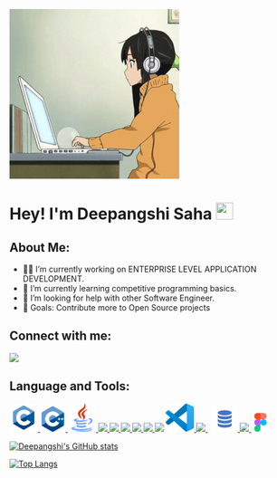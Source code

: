 <a href="#"><img src="https://github.com/Deepangshi/Deepangshi/blob/main/computer-work.gif" width="300"/></a>

<h1> Hey! I'm Deepangshi Saha <img src="https://raw.githubusercontent.com/MartinHeinz/MartinHeinz/master/wave.gif" height="30" width="30"/> </h1>

## About Me:

- 👩‍💻 I’m currently working on ENTERPRISE LEVEL APPLICATION DEVELOPMENT.
- 🌱 I’m currently learning competitive programming basics.
- 🤔 I’m looking for help with other Software Engineer.
- 🥅 Goals: Contribute more to Open Source projects

## Connect with me:
[<img align="left" width="33" src="https://cdn.jsdelivr.net/npm/simple-icons@v3/icons/linkedin.svg" />][linkedin]

<br />

## Language and Tools:
<p align="left"> 
<a href="https://www.javatpoint.com/c-programming-language-tutorial" target="_blank"> <img width="50px" src="https://raw.githubusercontent.com/github/explore/f3e22f0dca2be955676bc70d6214b95b13354ee8/topics/c/c.png"/> </a> 
<a href="https://www.javatpoint.com/cpp-tutorial" target="_blank"> <img width="45px" src="https://github.com/Deepangshi/Deepangshi/blob/main/c%2B%2B.png"/> </a>
<a href="https://www.javatpoint.com/java-tutorial" target="_blank"> <img width="50px" src="https://github.com/Deepangshi/Deepangshi/blob/main/java.png"/> </a>
<a href="https://spring.io/projects/spring-framework" target="_blank"> <img src="https://img.icons8.com/color/48/000000/spring-logo.png"/> </a>   
<a href="https://www.python.org/" target="_blank"> <img src="https://img.icons8.com/color/48/000000/python.png"/> </a>
<a href="https://www.javatpoint.com/javascript-tutorial" target="_blank"> <img src="https://img.icons8.com/color/48/000000/javascript.png"/> </a>
<a href="https://developer.mozilla.org/en-US/docs/Web/HTML" target="_blank"> <img src="https://img.icons8.com/color/48/000000/html-5.png"/> </a> 
<a href="https://www.javatpoint.com/css-tutorial" target="_blank"> <img src="https://img.icons8.com/color/48/000000/css3.png"/> </a
<a href="https://getbootstrap.com/" target="_blank"> <img src="https://img.icons8.com/color/48/000000/bootstrap.png"/> </a> 
<a href="https://code.visualstudio.com/" target="_blank"> <img width="50px"  src="https://raw.githubusercontent.com/github/explore/80688e429a7d4ef2fca1e82350fe8e3517d3494d/topics/visual-studio-code/visual-studio-code.png"/> </a>
<a style="padding-right:8px;" href="https://www.mysql.com/" target="_blank"> <img src="https://img.icons8.com/fluent/50/000000/mysql-logo.png"/> </a>
<a href="https://www.javatpoint.com/sql-tutorial" target="_blank"> <img width="45px" src="https://raw.githubusercontent.com/github/explore/80688e429a7d4ef2fca1e82350fe8e3517d3494d/topics/sql/sql.png"/> </a>
<a href="https://git-scm.com/" target="_blank"> <img src="https://img.icons8.com/color/48/000000/git.png"/> </a>
<a href="https://www.figma.com/" target="_blank"> <img width="33px" src="https://github.com/Deepangshi/Deepangshi/blob/main/figma.png"/> </a>
</p>

[![Deepangshi's GitHub stats](https://github-readme-stats.vercel.app/api?username=deepangshi&show_icons=true&theme=github_dark)](https://github.com/deepangshi/github-readme-stats)


[![Top Langs](https://github-readme-stats.vercel.app/api/top-langs/?username=deepangshi&layout=compact&theme=github_dark)](https://github.com/deepangshi/github-readme-stats)


<br />
<br />

[linkedin]: https://www.linkedin.com/in/deepangshi-saha-258942203?lipi=urn%3Ali%3Apage%3Ad_flagship3_profile_view_base_contact_details%3BNWyvov0TQWChNgqvKXf7yg%3D%3D











[figma]: https://www.figma.com/



